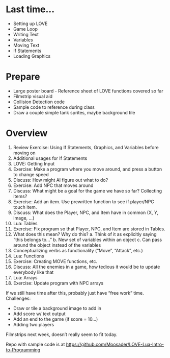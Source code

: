 # Last time...

* Setting up LOVE
* Game Loop
* Writing Text
* Variables
* Moving Text
* If Statements
* Loading Graphics

# Prepare

* Large poster board - Reference sheet of LOVE functions covered so far
* Filmstrip visual aid
* Collision Detection code
* Sample code to reference during class
* Draw a couple simple tank sprites, maybe background tile

# Overview

1. Review Exercise: Using If Statements, Graphics, and Variables before moving on
2. Additional usages for If Statements
3. LOVE: Getting Input
4. Exercise: Make a program where you move around, and press a button to change speed
5. Discuss: How might AI figure out what to do?
6. Exercise: Add NPC that moves around
7. Discuss: What might be a goal for the game we have so far? Collecting items?
8. Exercise: Add an item. Use prewritten function to see if player/NPC touch item.
9. Discuss: What does the Player, NPC, and Item have in common (X, Y, image, …)
10. Lua: Tables
11. Exercise: Fix program so that Player, NPC, and Item are stored in Tables.
12. What does this mean? Why do this?
    a. Think of it as explicitly saying “this belongs to...”
    b. New set of variables within an object
    c. Can pass around the object instead of the variables
13. Conceptualizing verbs as functionality (“Move”, “Attack”, etc.)
14. Lua: Functions
15. Exercise: Creating MOVE functions, etc.
16. Discuss: All the enemies in a game, how tedious it would be to update everybody like that
17. Lua: Arrays
18. Exercise: Update program with NPC arrays


If we still have time after this, probably just have “free work” time.
Challenges:

* Draw or tile a background image to add in
* Add score w/ text output
* Add an end to the game (if score = 10...)
* Adding two players


Filmstrips next week, doesn’t really seem to fit today.

Repo with sample code is at https://github.com/Moosader/LOVE-Lua-Intro-to-Programming
